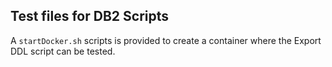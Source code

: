 ## Test files for DB2 Scripts

A `startDocker.sh` scripts is provided to create a container where the Export DDL script can be tested.